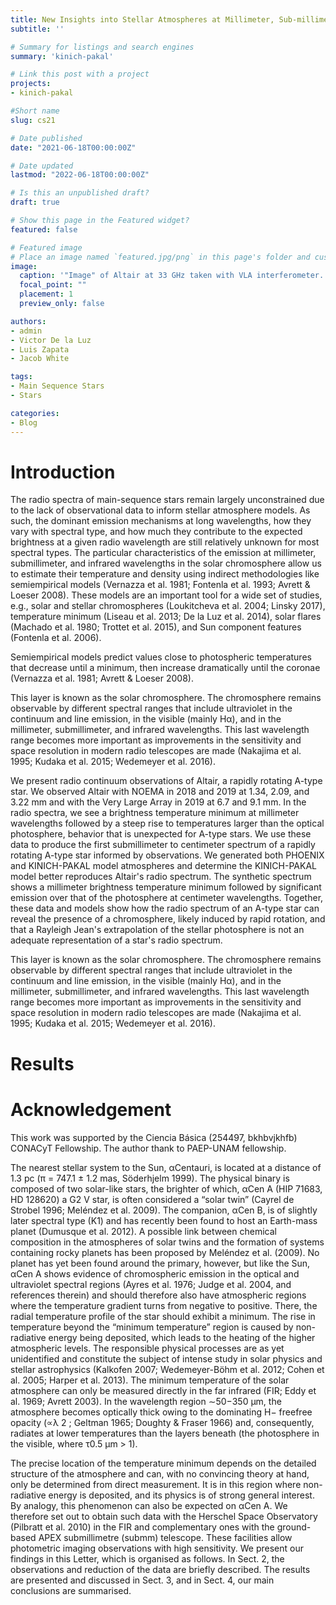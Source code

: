 ```yaml
---
title: New Insights into Stellar Atmospheres at Millimeter, Sub-millimeter, and Infrared wavelengths
subtitle: ''

# Summary for listings and search engines
summary: 'kinich-pakal'

# Link this post with a project
projects: 
- kinich-pakal

#Short name
slug: cs21

# Date published
date: "2021-06-18T00:00:00Z"

# Date updated
lastmod: "2022-06-18T00:00:00Z"

# Is this an unpublished draft?
draft: true

# Show this page in the Featured widget?
featured: false

# Featured image
# Place an image named `featured.jpg/png` in this page's folder and customize its options here.
image:
  caption: '"Image" of Altair at 33 GHz taken with VLA interferometer. [(White et al., 2021)](https://lucnix.be/)'
  focal_point: ""
  placement: 1
  preview_only: false

authors:
- admin
- Victor De la Luz
- Luis Zapata
- Jacob White

tags:
- Main Sequence Stars
- Stars

categories:
- Blog
---
```


# Introduction

The radio spectra of main-sequence stars remain largely unconstrained due to the lack of observational data to inform stellar atmosphere models. As such, the dominant emission mechanisms at long wavelengths, how they vary with spectral type, and how much they contribute to the expected brightness at a given radio wavelength are still relatively unknown for most spectral types. 
The particular characteristics of the emission at millimeter, submillimeter, and infrared wavelengths in the solar chromosphere allow us to estimate their temperature and density using
indirect methodologies like semiempirical models (Vernazza
et al. 1981; Fontenla et al. 1993; Avrett & Loeser 2008). These
models are an important tool for a wide set of studies, e.g.,
solar and stellar chromospheres (Loukitcheva et al. 2004;
Linsky 2017), temperature minimum (Liseau et al. 2013; De la
Luz et al. 2014), solar flares (Machado et al. 1980; Trottet et al.
2015), and Sun component features (Fontenla et al. 2006).

Semiempirical models predict values close to photospheric temperatures
that decrease until a minimum, then increase dramatically until
the coronae (Vernazza et al. 1981; Avrett & Loeser 2008).

This layer is known as the solar
chromosphere. The chromosphere remains observable by
different spectral ranges that include ultraviolet in the
continuum and line emission, in the visible (mainly Hα), and
in the millimeter, submillimeter, and infrared wavelengths.
This last wavelength range becomes more important as
improvements in the sensitivity and space resolution in modern
radio telescopes are made (Nakajima et al. 1995; Kudaka et al.
2015; Wedemeyer et al. 2016).

We present radio continuum observations of Altair, a rapidly rotating A-type star. We observed Altair with NOEMA in 2018 and 2019 at 1.34, 2.09, and 3.22 mm and with the Very Large Array in 2019 at 6.7 and 9.1 mm. In the radio spectra, we see a brightness temperature minimum at millimeter wavelengths followed by a steep rise to temperatures larger than the optical photosphere, behavior that is unexpected for A-type stars. We use these data to produce the first submillimeter to centimeter spectrum of a rapidly rotating A-type star informed by observations. We generated both PHOENIX and KINICH-PAKAL model atmospheres and determine the KINICH-PAKAL model better reproduces Altair's radio spectrum. The synthetic spectrum shows a millimeter brightness temperature minimum followed by significant emission over that of the photosphere at centimeter wavelengths. Together, these data and models show how the radio spectrum of an A-type star can reveal the presence of a chromosphere, likely induced by rapid rotation, and that a Rayleigh Jean's extrapolation of the stellar photosphere is not an adequate representation of a star's radio spectrum.

 This layer is known as the solar
chromosphere. The chromosphere remains observable by
different spectral ranges that include ultraviolet in the
continuum and line emission, in the visible (mainly Hα), and
in the millimeter, submillimeter, and infrared wavelengths.
This last wavelength range becomes more important as
improvements in the sensitivity and space resolution in modern
radio telescopes are made (Nakajima et al. 1995; Kudaka et al.
2015; Wedemeyer et al. 2016).

# Results




# Acknowledgement

This work was supported by the Ciencia Básica (254497, bkhbvjkhfb) CONACyT Fellowship. The author thank to PAEP-UNAM fellowship.


The nearest stellar system to the Sun, αCentauri, is located at a
distance of 1.3 pc (π = 747.1 ± 1.2 mas, Söderhjelm 1999). The
physical binary is composed of two solar-like stars, the brighter
of which, αCen A (HIP 71683, HD 128620) a G2 V star, is often considered a “solar twin” (Cayrel de Strobel 1996; Meléndez
et al. 2009). The companion, αCen B, is of slightly later spectral type (K1) and has recently been found to host an Earth-mass
planet (Dumusque et al. 2012). A possible link between chemical composition in the atmospheres of solar twins and the formation of systems containing rocky planets has been proposed
by Meléndez et al. (2009).
No planet has yet been found around the primary, however,
but like the Sun, αCen A shows evidence of chromospheric
emission in the optical and ultraviolet spectral regions (Ayres
et al. 1976; Judge et al. 2004, and references therein) and should
therefore also have atmospheric regions where the temperature
gradient turns from negative to positive. There, the radial temperature profile of the star should exhibit a minimum. The rise
in temperature beyond the “minimum temperature” region is
caused by non-radiative energy being deposited, which leads
to the heating of the higher atmospheric levels. The responsible physical processes are as yet unidentified and constitute the
subject of intense study in solar physics and stellar astrophysics
(Kalkofen 2007; Wedemeyer-Böhm et al. 2012; Cohen et al.
2005; Harper et al. 2013).
The minimum temperature of the solar atmosphere can only
be measured directly in the far infrared (FIR; Eddy et al. 1969;
Avrett 2003). In the wavelength region ∼50−350 µm, the atmosphere becomes optically thick owing to the dominating H−
freefree opacity (∝λ
2
; Geltman 1965; Doughty & Fraser 1966) and,
consequently, radiates at lower temperatures than the layers beneath (the photosphere in the visible, where τ0.5 µm > 1). 


The precise location of the temperature minimum depends on the detailed structure of the atmosphere and can, with no convincing theory at hand, only be determined from direct measurement. It is in this region where non-radiative energy is deposited, and its physics is of strong general interest.
By analogy, this phenomenon can also be expected on αCen A. We therefore set out to obtain such data with the Herschel Space Observatory (Pilbratt et al. 2010) in the FIR and complementary ones with the ground-based APEX submillimetre (submm) telescope. These facilities allow photometric imaging observations with high sensitivity. We present our findings in this Letter, which is organised as follows. In Sect. 2, the observations and reduction of the data are briefly described. The results are presented and discussed in Sect. 3, and in Sect. 4, our main conclusions are summarised.